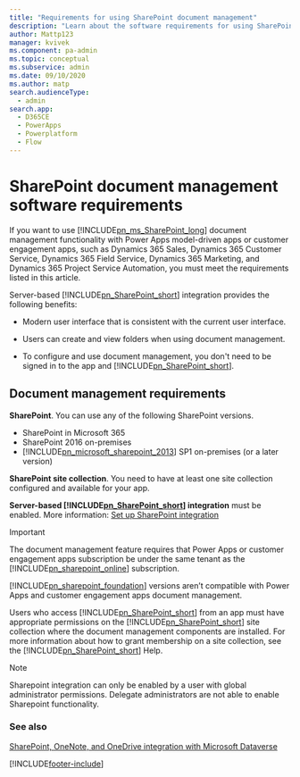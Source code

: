 ```yaml
---
title: "Requirements for using SharePoint document management"
description: "Learn about the software requirements for using SharePoint document management for apps in Dynamics 365, including site collections and server-based integration."
author: Mattp123
manager: kvivek
ms.component: pa-admin
ms.topic: conceptual
ms.subservice: admin
ms.date: 09/10/2020
ms.author: matp
search.audienceType: 
  - admin
search.app:
  - D365CE
  - PowerApps
  - Powerplatform
  - Flow
---
```

# SharePoint document management software requirements

If you want to use [!INCLUDE[pn_ms_SharePoint_long](../includes/pn-ms-sharepoint-long.md)] document management functionality with Power Apps model-driven apps or customer engagement apps, such as Dynamics 365 Sales, Dynamics 365 Customer Service, Dynamics 365 Field Service, Dynamics 365 Marketing, and Dynamics 365 Project Service Automation, you must meet the requirements listed in this article.  

Server-based [!INCLUDE[pn_SharePoint_short](../includes/pn-sharepoint-short.md)] integration provides the following benefits:  

- Modern user interface that is consistent with the current user interface.

- Users can create and view folders when using document management.

- To configure and use document management, you don't need to be signed in to the app and [!INCLUDE[pn_SharePoint_short](../includes/pn-sharepoint-short.md)].

## Document management requirements

**SharePoint**. You can use any of the following SharePoint versions.
- SharePoint in Microsoft 365
- SharePoint 2016 on-premises
- [!INCLUDE[pn_microsoft_sharepoint_2013](../includes/pn-microsoft-sharepoint-2013.md)] SP1 on-premises (or a later version)  

**SharePoint site collection**. You need to have at least one site collection configured and available for your app.  

**Server-based [!INCLUDE[pn_SharePoint_short](../includes/pn-sharepoint-short.md)] integration**  must be enabled. More information: [Set up SharePoint integration](set-up-sharepoint-integration.md) 

> [!IMPORTANT]
>  The document management feature requires that Power Apps or customer engagement apps subscription be under the same tenant as the [!INCLUDE[pn_sharepoint_online](../includes/pn-sharepoint-online.md)] subscription.  
> 
> [!INCLUDE[pn_sharepoint_foundation](../includes/pn-sharepoint-foundation.md)] versions aren’t compatible with Power Apps and customer engagement apps document management.  

 Users who access [!INCLUDE[pn_SharePoint_short](../includes/pn-sharepoint-short.md)] from an app must have appropriate permissions on the [!INCLUDE[pn_SharePoint_short](../includes/pn-sharepoint-short.md)] site collection where the document management components are installed. For more information about how to grant membership on a site collection, see the [!INCLUDE[pn_SharePoint_short](../includes/pn-sharepoint-short.md)] Help.  
 
> [!NOTE]
> Sharepoint integration can only be enabled by a user with global administrator permissions. Delegate administrators are not able to enable Sharepoint functionality.

### See also  

[SharePoint, OneNote, and OneDrive integration with Microsoft Dataverse](/power-apps/maker/data-platform/sharepoint-onedrive-onenote-intro)

[!INCLUDE[footer-include](../includes/footer-banner.md)]
